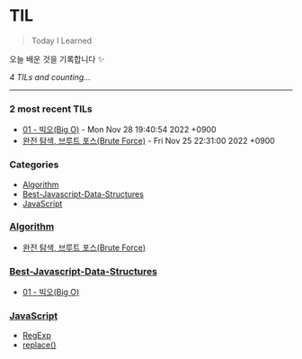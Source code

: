# TIL
> Today I Learned

오늘 배운 것을 기록합니다 ✨


_4 TILs and counting..._

---

### 2 most recent TILs

- [01 - 빅오(Big O)](Best-Javascript-Data-Structures/01-빅오(Big-O).md) - Mon Nov 28 19:40:54 2022 +0900
- [완전 탐색, 브루트 포스(Brute Force)](Algorithm/Brute-Force.md) - Fri Nov 25 22:31:00 2022 +0900

### Categories

- [Algorithm](#Algorithm)
- [Best-Javascript-Data-Structures](#Best-Javascript-Data-Structures)
- [JavaScript](#JavaScript)

### [Algorithm](#Algorithm)
- [완전 탐색, 브루트 포스(Brute Force)](Algorithm/Brute-Force.md)

### [Best-Javascript-Data-Structures](#Best-Javascript-Data-Structures)
- [01 - 빅오(Big O)](Best-Javascript-Data-Structures/01-빅오(Big-O).md)

### [JavaScript](#JavaScript)
- [RegExp](JavaScript/RegExp.md)
- [replace()](JavaScript/Replace.md)

[1]: https://simonwillison.net/2020/Apr/20/self-rewriting-readme/
[2]: https://github.com/jbranchaud/til

